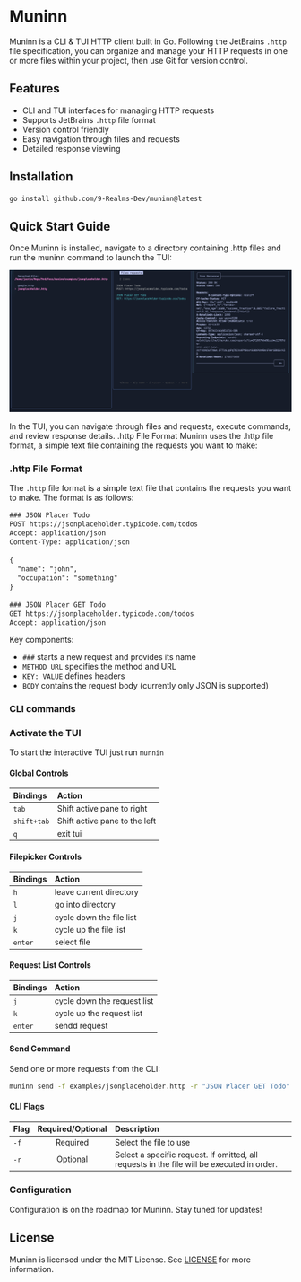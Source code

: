 # Muninn

Muninn is a CLI & TUI HTTP client built in Go. Following the JetBrains `.http` file specification, you can organize and manage your HTTP requests in one or more files within your project, then use Git for version control.

## Features

- CLI and TUI interfaces for managing HTTP requests
- Supports JetBrains `.http` file format
- Version control friendly
- Easy navigation through files and requests
- Detailed response viewing

## Installation

```bash
go install github.com/9-Realms-Dev/muninn@latest
```

## Quick Start Guide

Once Muninn is installed, navigate to a directory containing .http files and run the muninn command to launch the TUI:

![tui_view.png](/docs/imgs/tui_view.png)

In the TUI, you can navigate through files and requests, execute commands, and review response details.
.http File Format
Muninn uses the .http file format, a simple text file containing the requests you want to make:

### .http File Format

The `.http` file format is a simple text file that contains the requests you want to make.  The format is as follows:

```http request
### JSON Placer Todo
POST https://jsonplaceholder.typicode.com/todos
Accept: application/json
Content-Type: application/json

{
  "name": "john",
  "occupation": "something"
}

### JSON Placer GET Todo
GET https://jsonplaceholder.typicode.com/todos
Accept: application/json
```
Key components:

- `###` starts a new request and provides its name
- `METHOD URL` specifies the method and URL
- `KEY: VALUE` defines headers
- `BODY` contains the request body (currently only JSON is supported)

### CLI commands

### Activate the TUI
To start the interactive TUI just run `munnin`

#### Global Controls
| Bindings    | Action                        |
|:------------|:------------------------------|
| `tab`       | Shift active pane to right    |
| `shift+tab` | Shift active pane to the left |
| `q`         | exit tui                      |

#### Filepicker Controls
| Bindings | Action                   |
|:---------|:-------------------------|
| `h`      | leave current directory  |
| `l`      | go into directory        |
| `j`      | cycle down the file list |
| `k`      | cycle up the file list   |
| `enter`  | select file              |

#### Request List Controls
| Bindings | Action                      |
|:---------|:----------------------------|
| `j`      | cycle down the request list |
| `k`      | cycle up the request list   |
| `enter`  | sendd request               |

#### Send Command
Send one or more requests from the CLI:

```bash
muninn send -f examples/jsonplaceholder.http -r "JSON Placer GET Todo"
```

#### CLI Flags
| Flag | Required/Optional | Description                                                                                |
|:-----|:-----------------:|:-------------------------------------------------------------------------------------------|
| `-f` |     Required      | Select the file to use                                                                     | 
| `-r` |     Optional      | Select a specific request. If omitted, all requests in the file will be executed in order. |

### Configuration

Configuration is on the roadmap for Muninn. Stay tuned for updates!

## License

Muninn is licensed under the MIT License. See [LICENSE](LICENSE) for more information.

